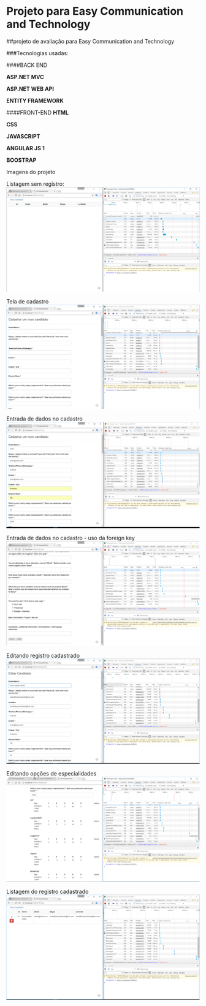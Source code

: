 # Projeto para Easy Communication and Technology

##projeto de avaliação para Easy Communication and Technology

###Tecnologias usadas: 

####BACK END 

**ASP.NET MVC**

**ASP.NET WEB API**

**ENTITY FRAMEWORK**

####FRONT-END
**HTML**

**CSS**

**JAVASCRIPT**

**ANGULAR JS 1**

**BOOSTRAP**




Imagens do projeto

Listagem sem registro:
![Alt text](/Prints/1.PNG "Listagem sem registro")

Tela de cadastro
![Alt text](/Prints/2.PNG "Tela de cadastro")

Entrada de dados no cadastro
![Alt text](/Prints/3.PNG "Entrada de dados no cadastro")

Entrada de dados no cadastro - uso da foreign key
![Alt text](/Prints/8.PNG "Entrada de dados no cadastro - uso da foreign key")


Editando registro cadastrado
![Alt text](/Prints/6.PNG "Editando registro cadastrado")

Editando opções de especialidades
![Alt text](/Prints/10.PNG "Editando opções de especialidades")

Listagem do registro cadastrado
![Alt text](/Prints/7.PNG "Listagem do registro após a edição")


